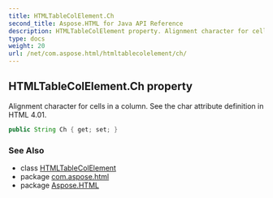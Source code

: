 ```yaml
---
title: HTMLTableColElement.Ch
second_title: Aspose.HTML for Java API Reference
description: HTMLTableColElement property. Alignment character for cells in a column. See the char attribute definition in HTML 4.01
type: docs
weight: 20
url: /net/com.aspose.html/htmltablecolelement/ch/
---
```

## HTMLTableColElement.Ch property

Alignment character for cells in a column. See the char attribute definition in HTML 4.01.

```java
public String Ch { get; set; }
```

### See Also

* class [HTMLTableColElement](../)
* package [com.aspose.html](../../htmltablecolelement/)
* package [Aspose.HTML](../../../)
